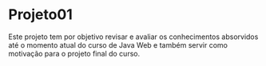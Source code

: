 # Projeto01
Este projeto tem por objetivo revisar e avaliar os conhecimentos absorvidos até o momento atual do curso de Java Web e também servir como motivação para o projeto final do curso.


